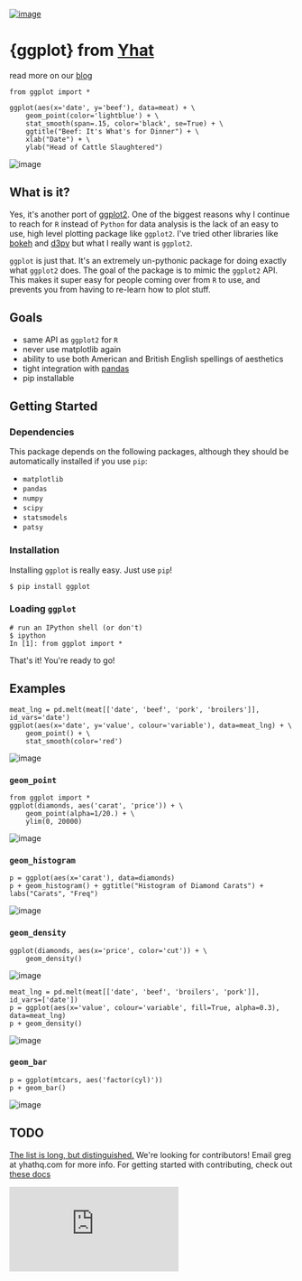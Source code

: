 [![image](https://secure.travis-ci.org/yhat/ggplot.png?branch=master)](http://travis-ci.org/yhat/ggplot)

{ggplot} from [Yhat](http://yhathq.com)
=======================================

read more on our
[blog](http://blog.yhathq.com/posts/ggplot-for-python.html)

    from ggplot import *

    ggplot(aes(x='date', y='beef'), data=meat) + \
        geom_point(color='lightblue') + \
        stat_smooth(span=.15, color='black', se=True) + \
        ggtitle("Beef: It's What's for Dinner") + \
        xlab("Date") + \
        ylab("Head of Cattle Slaughtered")

![image](https://raw.github.com/yhat/ggplot/master/ggplot/tests/baseline_images/test_readme_examples/ggplot_demo_beef.png)

What is it?
-----------

Yes, it's another port of [ggplot2](https://github.com/hadley/ggplot2).
One of the biggest reasons why I continue to reach for `R` instead of
`Python` for data analysis is the lack of an easy to use, high level
plotting package like `ggplot2`. I've tried other libraries like
[bokeh](https://github.com/continuumio/bokeh) and
[d3py](https://github.com/mikedewar/d3py) but what I really want is
`ggplot2`.

`ggplot` is just that. It's an extremely un-pythonic package for doing
exactly what `ggplot2` does. The goal of the package is to mimic the
`ggplot2` API. This makes it super easy for people coming over from `R`
to use, and prevents you from having to re-learn how to plot stuff.

Goals
-----

-   same API as `ggplot2` for `R`
-   never use matplotlib again
-   ability to use both American and British English spellings of
    aesthetics
-   tight integration with [pandas](https://github.com/pydata/pandas)
-   pip installable

Getting Started
---------------

### Dependencies

This package depends on the following packages, although they should be
automatically installed if you use `pip`:

-   `matplotlib`
-   `pandas`
-   `numpy`
-   `scipy`
-   `statsmodels`
-   `patsy`

### Installation

Installing `ggplot` is really easy. Just use `pip`!

    $ pip install ggplot

### Loading `ggplot`

    # run an IPython shell (or don't)
    $ ipython
    In [1]: from ggplot import *

That's it! You're ready to go!

Examples
--------

    meat_lng = pd.melt(meat[['date', 'beef', 'pork', 'broilers']], id_vars='date')
    ggplot(aes(x='date', y='value', colour='variable'), data=meat_lng) + \
        geom_point() + \
        stat_smooth(color='red')

![image](https://raw.github.com/yhat/ggplot/master/ggplot/tests/baseline_images/test_readme_examples/ggplot_meat.png)

### `geom_point`

    from ggplot import *
    ggplot(diamonds, aes('carat', 'price')) + \
        geom_point(alpha=1/20.) + \
        ylim(0, 20000)

![image](https://raw.github.com/yhat/ggplot/master/ggplot/tests/baseline_images/test_readme_examples/diamonds_geom_point_alpha.png)

### `geom_histogram`

    p = ggplot(aes(x='carat'), data=diamonds)
    p + geom_histogram() + ggtitle("Histogram of Diamond Carats") + labs("Carats", "Freq")

![image](https://raw.github.com/yhat/ggplot/master/ggplot/tests/baseline_images/test_readme_examples/diamonds_carat_hist.png)

### `geom_density`

    ggplot(diamonds, aes(x='price', color='cut')) + \
        geom_density()

![image](https://raw.github.com/yhat/ggplot/master/ggplot/tests/baseline_images/test_readme_examples/geom_density_example.png)

    meat_lng = pd.melt(meat[['date', 'beef', 'broilers', 'pork']], id_vars=['date'])
    p = ggplot(aes(x='value', colour='variable', fill=True, alpha=0.3), data=meat_lng)
    p + geom_density()

![image](https://raw.github.com/yhat/ggplot/master/ggplot/tests/baseline_images/test_readme_examples/density_with_fill.png)

### `geom_bar`

    p = ggplot(mtcars, aes('factor(cyl)'))
    p + geom_bar()

![image](https://raw.github.com/yhat/ggplot/master/ggplot/tests/baseline_images/test_readme_examples/mtcars_geom_bar_cyl.png)

TODO
----

[The list is long, but
distinguished.](https://github.com/yhat/ggplot/blob/master/TODO.md)
We're looking for contributors! Email greg at yhathq.com for more info.
For getting started with contributing, check out [these
docs](https://github.com/yhat/ggplot/blob/master/docs/contributing.rst)

[![image](https://ga-beacon.appspot.com/UA-46996803-1/ggplot/README.md)](https://github.com/yhat/ggplot)

